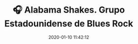 ---
author_profile: false
title: "🎧 Alabama Shakes. Grupo Estadounidense de Blues Rock"
description: "🎧 Alabama Shakes. Grupo Estadounidense de Blues Rock"
excerpt: "🎧 Alabama Shakes. Grupo Estadounidense de Blues Rock"
header:
  video:
    id: playlist?list=PL1iKKG2InMPhpGrPAgpa9sevZRm7Cow8b
    provider: youtube
comments: false
date: 2020-01-10 11:42:12
tags:
- Rock Alternativo
categories:
- Música
sidebar:
- title: "📻 Gramola "
  nav: radio
---